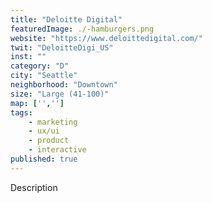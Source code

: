 ```yaml
---
title: "Deloitte Digital"
featuredImage: ./-hamburgers.png
website: "https://www.deloittedigital.com/"
twit: "DeloitteDigi_US"
inst: ""
category: "D"
city: "Seattle"
neighborhood: "Downtown"
size: "Large (41-100)"
map: ['','']
tags:
    - marketing
    - ux/ui
    - product
    - interactive
published: true
---
```


Description
